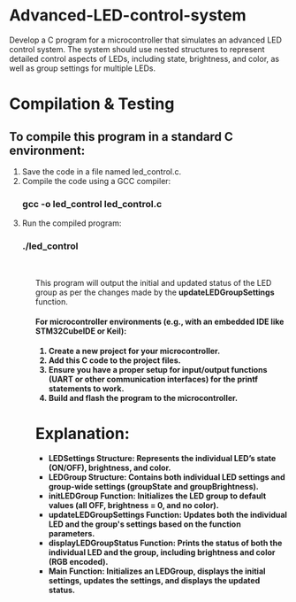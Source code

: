 # Advanced-LED-control-system
Develop a C program for a microcontroller that simulates an advanced LED control system. The system should use nested structures to represent detailed control aspects of LEDs, including state, brightness, and color, as well as group settings for multiple LEDs.

<h1>Compilation & Testing</h1>
<h2>To compile this program in a standard C environment:</h2>
<ol>
    <li>Save the code in a file named led_control.c.</li>
    <li>Compile the code using a GCC compiler:</li>
    <h3>gcc -o led_control led_control.c</h3>
    <li>Run the compiled program:</li>
    <h3>./led_control</h3>
<ol>
<br>
<p>This program will output the initial and updated status of the LED group as per the changes made by the <strong>updateLEDGroupSettings</strong> function.</p>

<h4>For microcontroller environments (e.g., with an embedded IDE like <strong>STM32CubeIDE or Keil):<strong></h4>
<ol>
    <li>Create a new project for your microcontroller.</li>
    <li>Add this C code to the project files.</li>
    <li>Ensure you have a proper setup for input/output functions (UART or other communication interfaces) for the printf statements to work.</li>
    <li>Build and flash the program to the microcontroller.</li>
</ol>

<h1>Explanation:</h1>
<ul>
    <li>LEDSettings Structure: Represents the individual LED’s state (ON/OFF), brightness, and color.</li>
    <li>LEDGroup Structure: Contains both individual LED settings and group-wide settings (groupState and groupBrightness).</li>
    <li>initLEDGroup Function: Initializes the LED group to default values (all OFF, brightness = 0, and no color).</li>
    <li>updateLEDGroupSettings Function: Updates both the individual LED and the group's settings based on the function parameters.</li>
    <li>displayLEDGroupStatus Function: Prints the status of both the individual LED and the group, including brightness and color (RGB encoded).</li>
    <li>Main Function: Initializes an LEDGroup, displays the initial settings, updates the settings, and displays the updated status.</li>
</ul>